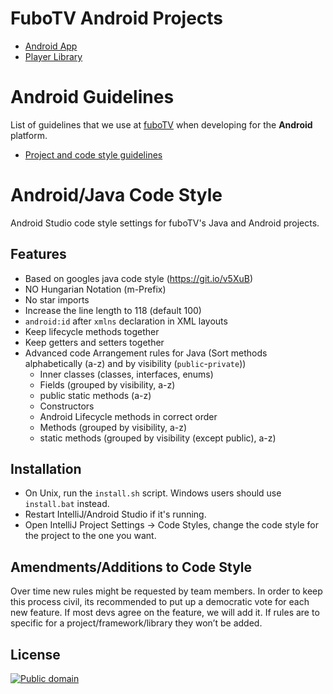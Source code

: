 FuboTV Android Projects
=======================
- [Android App](https://github.com/fubotv/fubotv_android_v3)
- [Player Library](https://github.com/fubotv/player_android)


# Android Guidelines

List of guidelines that we use at [fuboTV](https://www.fubo.tv/) when developing for the __Android__ platform. 

* [Project and code style guidelines](project_and_code_guidelines.md)


# Android/Java Code Style

Android Studio code style settings for fuboTV's Java and Android projects.

Features
--------
- Based on googles java code style (https://git.io/v5XuB)
- NO Hungarian Notation (m-Prefix)
- No star imports
- Increase the line length to 118 (default 100)
- `android:id` after `xmlns` declaration in XML layouts
- Keep lifecycle methods together
- Keep getters and setters together
- Advanced code Arrangement rules for Java (Sort methods alphabetically (a-z) and by visibility (`public`-`private`))
  - Inner classes (classes, interfaces, enums)
  - Fields (grouped by visibility, a-z)
  - public static methods (a-z)
  - Constructors
  - Android Lifecycle methods in correct order
  - Methods (grouped by visibility, a-z)
  - static methods (grouped by visibility (except public), a-z)


Installation
------------

 * On Unix, run the `install.sh` script. Windows users should use `install.bat` instead.
 * Restart IntelliJ/Android Studio if it's running.
 * Open IntelliJ Project Settings -> Code Styles, change the code style for the
   project to the one you want.

Amendments/Additions to Code Style
------------------------

Over time new rules might be requested by team members. In order to keep this process civil, its recommended to put up a democratic vote for each new feature. If most devs agree on the feature, we will add it. If rules are to specific for a project/framework/library they won’t be added.


License
-------

[![Public domain](https://licensebuttons.net/p/zero/1.0/88x31.png)](https://creativecommons.org/publicdomain/zero/1.0/legalcode)
